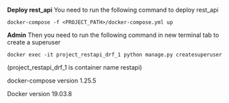 **Deploy rest_api**
You need to run the following command to deploy rest_api

`docker-compose -f <PROJECT_PATH>/docker-compose.yml up`

**Admin**
Then you need to run the following command in new terminal tab to create a superuser
 
`docker exec -it project_restapi_drf_1 python manage.py createsuperuser`

(project_restapi_drf_1 is  container name restapi)

docker-compose version 1.25.5

Docker version 19.03.8

